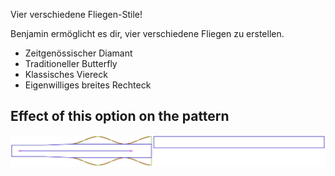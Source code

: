 Vier verschiedene Fliegen-Stile!

Benjamin ermöglicht es dir, vier verschiedene Fliegen zu erstellen.

 - Zeitgenössischer Diamant
 - Traditioneller Butterfly
 - Klassisches Viereck
 - Eigenwilliges breites Rechteck


## Effect of this option on the pattern
![This image shows the effect of this option by superimposing several variants that have a different value for this option](benjamin_bowstyle_sample.svg "Effect of this option on the pattern")
